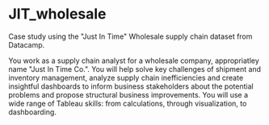 # JIT_wholesale
Case study using the "Just In Time" Wholesale supply chain dataset from Datacamp.

You work as a supply chain analyst for a wholesale company, appropriatley name "Just In Time Co.". You will help solve key challenges of shipment and inventory management, analyze supply chain inefficiencies and create insightful dashboards to inform business stakeholders about the potential problems and propose structural business improvements. You will use a wide range of Tableau skills: from calculations, through visualization, to dashboarding. 
